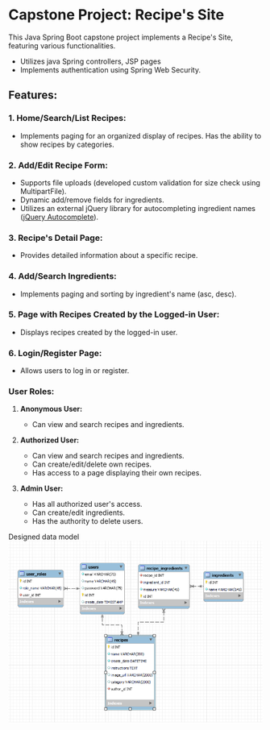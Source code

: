 # Capstone Project: Recipe's Site

This Java Spring Boot capstone project implements a Recipe's Site, featuring various functionalities. 

- Utilizes java Spring controllers, JSP pages
- Implements authentication using Spring Web Security.

## Features:

### 1. Home/Search/List Recipes:
- Implements paging for an organized display of recipes. Has the ability to show recipes by categories.

### 2. Add/Edit Recipe Form:
- Supports file uploads (developed custom validation for size check using MultipartFile).
- Dynamic add/remove fields for ingredients.
- Utilizes an external jQuery library for autocompleting ingredient names ([jQuery Autocomplete](https://api.jqueryui.com/autocomplete/)).

### 3. Recipe's Detail Page:
- Provides detailed information about a specific recipe.

### 4. Add/Search Ingredients:
- Implements paging and sorting by ingredient's name (asc, desc).

### 5. Page with Recipes Created by the Logged-in User:
- Displays recipes created by the logged-in user.

### 6. Login/Register Page:
- Allows users to log in or register.

### User Roles:

1. **Anonymous User:**
    - Can view and search recipes and ingredients.

2. **Authorized User:**
    - Can view and search recipes and ingredients.
    - Can create/edit/delete own recipes.
    - Has access to a page displaying their own recipes.

3. **Admin User:**
    - Has all authorized user's access.
    - Can create/edit ingredients.
    - Has the authority to delete users.

Designed data model
![img.png](img.png)
